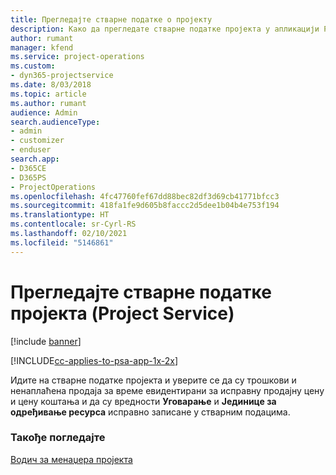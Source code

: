 ```yaml
---
title: Прегледајте стварне податке о пројекту
description: Како да прегледате стварне податке пројекта у апликацији Project Service
author: rumant
manager: kfend
ms.service: project-operations
ms.custom:
- dyn365-projectservice
ms.date: 8/03/2018
ms.topic: article
ms.author: rumant
audience: Admin
search.audienceType:
- admin
- customizer
- enduser
search.app:
- D365CE
- D365PS
- ProjectOperations
ms.openlocfilehash: 4fc47760fef67dd88bec82df3d69cb41771bfcc3
ms.sourcegitcommit: 418fa1fe9d605b8faccc2d5dee1b04b4e753f194
ms.translationtype: HT
ms.contentlocale: sr-Cyrl-RS
ms.lasthandoff: 02/10/2021
ms.locfileid: "5146861"
---
```

# <a name="review-project-actuals-project-service"></a>Прегледајте стварне податке пројекта (Project Service)

[!include [banner](../includes/psa-now-project-operations.md)]

[!INCLUDE[cc-applies-to-psa-app-1x-2x](../includes/cc-applies-to-psa-app-1x-2x.md)]

Идите на стварне податке пројекта и уверите се да су трошкови и ненаплаћена продаја за време евидентирани за исправну продајну цену и цену коштања и да су вредности **Уговарање** и **Јединице за одређивање ресурса** исправно записане у стварним подацима.  
  
### <a name="see-also"></a>Такође погледајте  
 [Водич за менаџера пројекта](../psa/project-manager-guide.md)
